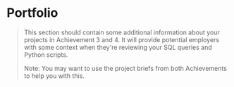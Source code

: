 # Portfolio

> This section should contain some additional information about your projects in Achievement 3 and 4. It will provide potential employers with some context when they're reviewing your SQL queries and Python scripts.   
>   
> Note: You may want to use the project briefs from both Achievements to help you with this.     
